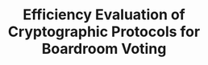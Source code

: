 ---
title: "Efficiency Evaluation of Cryptographic Protocols for Boardroom Voting"
collection: publications
permalink: /publications/2015-08-Efficiency-Evaluation-of-Cryptographic-Protocols-for-Boardroom-Voting
venue: 'In the proceedings of 10th International Conference on Availability, Reliability and Security (ARES 2015)'
paperurl: 'https://doi.org/10.1109/ARES.2015.75'
citation: ' Oksana Kulyk,  Stephan Neumann,  <b>Jurlind Budurushi</b>,  Melanie Volkamer,  Rolf Haenni,  Reto Koenig,  Philemon Bergen, </br> In the proceedings of 10th International Conference on Availability, Reliability and Security (ARES 2015)</br>'
---